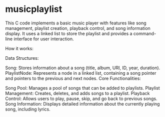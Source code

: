 # musicplaylist
This C code implements a basic music player with features like song management, playlist creation, playback control, and song information display. It uses a linked list to store the playlist and provides a command-line interface for user interaction.

How it works:

Data Structures:

Song: Stores information about a song (title, album, URI, ID, year, duration).
PlaylistNode: Represents a node in a linked list, containing a song pointer and pointers to the previous and next nodes.
Core Functionalities:

Song Pool: Manages a pool of songs that can be added to playlists.
Playlist Management: Creates, deletes, and adds songs to a playlist.
Playback Control: Allows users to play, pause, skip, and go back to previous songs.
Song Information: Displays detailed information about the currently playing song, including lyrics.
